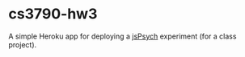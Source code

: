 # cs3790-hw3

A simple Heroku app for deploying a [jsPsych](https://github.com/jodeleeuw/jsPsych) experiment (for a class project).
